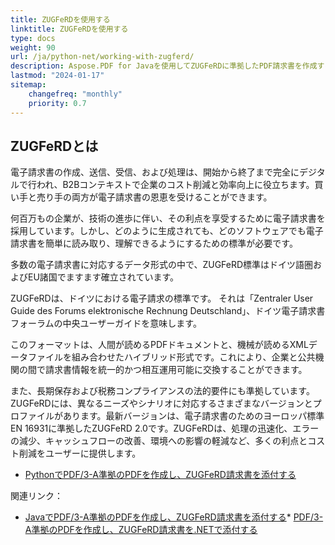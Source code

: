 ```yaml
---
title: ZUGFeRDを使用する
linktitle: ZUGFeRDを使用する
type: docs
weight: 90
url: /ja/python-net/working-with-zugferd/
description: Aspose.PDF for Javaを使用してZUGFeRDに準拠したPDF請求書を作成する方法を学ぶ
lastmod: "2024-01-17"
sitemap:
    changefreq: "monthly"
    priority: 0.7
---
```


## ZUGFeRDとは

電子請求書の作成、送信、受信、および処理は、開始から終了まで完全にデジタルで行われ、B2Bコンテキストで企業のコスト削減と効率向上に役立ちます。買い手と売り手の両方が電子請求書の恩恵を受けることができます。

何百万もの企業が、技術の進歩に伴い、その利点を享受するために電子請求書を採用しています。しかし、どのように生成されても、どのソフトウェアでも電子請求書を簡単に読み取り、理解できるようにするための標準が必要です。

多数の電子請求書に対応するデータ形式の中で、ZUGFeRD標準はドイツ語圏およびEU諸国でますます確立されています。

ZUGFeRDは、ドイツにおける電子請求の標準です。
 それは「Zentraler User Guide des Forums elektronische Rechnung Deutschland」、ドイツ電子請求書フォーラムの中央ユーザーガイドを意味します。

このフォーマットは、人間が読めるPDFドキュメントと、機械が読めるXMLデータファイルを組み合わせたハイブリッド形式です。これにより、企業と公共機関の間で請求書情報を統一的かつ相互運用可能に交換することができます。

また、長期保存および税務コンプライアンスの法的要件にも準拠しています。ZUGFeRDには、異なるニーズやシナリオに対応するさまざまなバージョンとプロファイルがあります。最新バージョンは、電子請求書のためのヨーロッパ標準EN 16931に準拠したZUGFeRD 2.0です。ZUGFeRDは、処理の迅速化、エラーの減少、キャッシュフローの改善、環境への影響の軽減など、多くの利点とコスト削減をユーザーに提供します。

* [PythonでPDF/3-A準拠のPDFを作成し、ZUGFeRD請求書を添付する](/pdf/ja/python-net/attach-zugferd/)

関連リンク：

* [JavaでPDF/3-A準拠のPDFを作成し、ZUGFeRD請求書を添付する](/pdf/ja/java/attach-zugferd/)* [PDF/3-A準拠のPDFを作成し、ZUGFeRD請求書を.NETで添付する](/pdf/ja/net/attach-zugferd/)